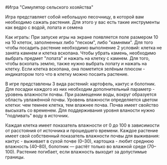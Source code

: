 #Игра "Симулятор сельского хозяйства"

Игра представляет собой небольшую песочницу, в которой вам необходимо сажать растения. Для этого у вас есть такие инструменты как ведро с водой, лопата и семена

Как играть:
При запуске игры на экране появляется поле размером 10 на 10 клеток, заполненных либо "песком", либо "камнями". Для того чтобы посадить растение необходимо выполнение 2 условий: клетка не занята камнем и клетка вскопана. Чтобы убрать камень, необходимо выбрать предмет "лопата" и нажать на клетку с камнем. Для того, чтобы вскопать землю, также нужно выбрать лопату и нажать на клетку. Если клетка вскопана, она пометится зелёным плюсом - индикатором того что в клетку можно посаить растение.

В игре представлены 3 вида растений: картофель, кактус и болотник. Для посадки каждого из них необходим дополнительный параметр - уровень влажности почвы. При размещении воды, вокруг образуется область увлажённой почвы. Уровень влажности определяется цветом клетки: чем темнее клетка, тем влажнее почва. Почва имеет свойство высыхать со временем. Для поддерживания уровня вланости нужно "подливать" воду в источник. 

Каждая клетка имеет показатель влажности от 0 до 100 в зависимости от расстояния от источника и прошедшего времени. Каждое растение имеет свой собственный показатель влажности почвы для выживания: кактус - выживает в сухой почве (0–30), картошка - любит среднюю влажность (40–80), болотник — растёт только во влажной среде (70–100). Растение погибает, если влажность выходит за допустимые границы.
